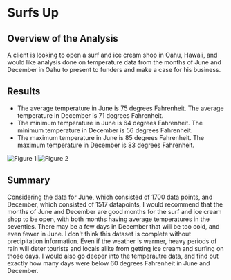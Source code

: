 # Surfs Up
## Overview of the Analysis 

A client is looking to open a surf and ice cream shop in Oahu, Hawaii, and would like analysis done on temperature data from the months of June and December in Oahu to present to funders and make a case for his business. 

## Results

* The average temperature in June is 75 degrees Fahrenheit. The average temperature in December is 71 degrees Fahrenheit.
* The minimum temperature in June is 64 degrees Fahrenheit. The minimum temperature in December is 56 degrees Fahrenheit.
* The maximum temperature in June is 85 degrees Fahrenheit. The maximum temperature in December is 83 degrees Fahrenheit.

![Figure 1]()
![Figure 2]()

## Summary

Considering the data for June, which consisted of 1700 data points, and December, which consisted of 1517 datapoints, I would recommend that the months of June and December are good months for the surf and ice cream shop to be open, with both months having average temperatures in the seventies. There may be a few days in December that will be too cold, and even fewer in June. I don't think this dataset is complete without precipitation information. Even if the weather is warmer, heavy periods of rain will deter tourists and locals alike from getting ice cream and surfing on those days. I would also go deeper into the temperautre data, and find out exactly how many days were below 60 degrees Fahrenheit in June and December. 
